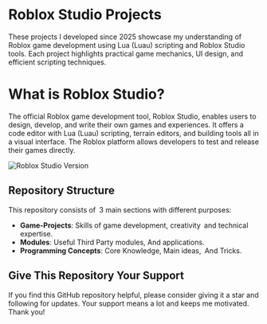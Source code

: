 # Roblox Studio Projects

These projects I developed since 2025 showcase my understanding of Roblox game development using Lua (Luau) scripting and Roblox Studio tools. Each project highlights practical game mechanics, UI design, and efficient scripting techniques.

# What is Roblox Studio?
The official Roblox game development tool, Roblox Studio, enables users to design, develop, and write their own games and experiences. It offers a code editor with Lua (Luau) scripting, terrain editors, and building tools all in a visual interface. The Roblox platform allows developers to test and release their games directly.

![Roblox Studio Version](https://img.shields.io/badge/Version-677-blue)

## Repository Structure

This repository consists of 3 main sections with different purposes:
-   **Game-Projects**: Skills of game development, creativity and technical expertise.
-   **Modules**: Useful Third Party modules, And applications.
-   **Programming Concepts**: Core Knowledge, Main ideas, And Tricks.
## Give This Repository Your Support

[](https://github.com/Jagaradoz/C-Projects#give-this-repository-your-support)

If you find this GitHub repository helpful, please consider giving it a star and following for updates. Your support means a lot and keeps me motivated. Thank you!
